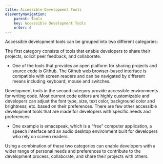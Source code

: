 ```yaml
---
title: Accessible Development Tools
eleventyNavigation:
    parent: Tools
    key: Accessible Development Tools
    order: 4
---
```


Accessible development tools can be grouped into two different categories:

The first category consists of tools that enable developers to share their projects, solicit peer feedback, and collaborate.

* One of the tools that provides an open platform for sharing projects and source code is Github. The Github web
  browser-based interface is compatible with screen readers and can be navigated by different means including keyboard,
  mouse and switches.

Development tools in the second category provide accessible environments for writing code. Most current code editors are
highly customizable and developers can adjust the font type, size, text color, background color and brightness, etc.
based on their preferences. There are few other accessible development tools that are made for developers with specific
needs and preferences.

* One example is emacspeak, which is a “free” computer application, a speech interface and an audio desktop environment
  built for developers who rely on screen readers.

Using a combination of these two categories can enable developers with a wider range of personal needs and preferences
to contribute to the development process, collaborate, and share their projects with others.
